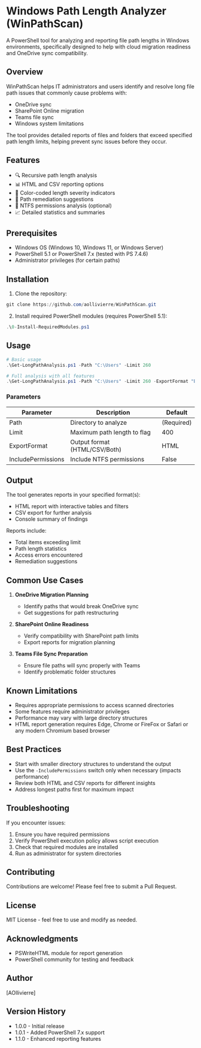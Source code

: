 # Windows Path Length Analyzer (WinPathScan)

A PowerShell tool for analyzing and reporting file path lengths in Windows environments, specifically designed to help with cloud migration readiness and OneDrive sync compatibility.

## Overview

WinPathScan helps IT administrators and users identify and resolve long file path issues that commonly cause problems with:
- OneDrive sync
- SharePoint Online migration
- Teams file sync
- Windows system limitations

The tool provides detailed reports of files and folders that exceed specified path length limits, helping prevent sync issues before they occur.

## Features

- 🔍 Recursive path length analysis
- 📊 HTML and CSV reporting options
- 🎨 Color-coded length severity indicators
- 📝 Path remediation suggestions
- 📂 NTFS permissions analysis (optional)
- 📈 Detailed statistics and summaries

## Prerequisites

- Windows OS (Windows 10, Windows 11, or Windows Server)
- PowerShell 5.1 or PowerShell 7.x (tested with PS 7.4.6)
- Administrator privileges (for certain paths)

## Installation

1. Clone the repository:
```powershell
git clone https://github.com/aollivierre/WinPathScan.git
```

2. Install required PowerShell modules (requires PowerShell 5.1):
```powershell
.\0-Install-RequiredModules.ps1
```

## Usage

```powershell
# Basic usage
.\Get-LongPathAnalysis.ps1 -Path "C:\Users" -Limit 260

# Full analysis with all features
.\Get-LongPathAnalysis.ps1 -Path "C:\Users" -Limit 260 -ExportFormat "Both" -IncludePermissions
```

### Parameters

| Parameter | Description | Default |
|-----------|-------------|---------|
| Path | Directory to analyze | (Required) |
| Limit | Maximum path length to flag | 400 |
| ExportFormat | Output format (HTML/CSV/Both) | HTML |
| IncludePermissions | Include NTFS permissions | False |

## Output

The tool generates reports in your specified format(s):
- HTML report with interactive tables and filters
- CSV export for further analysis
- Console summary of findings

Reports include:
- Total items exceeding limit
- Path length statistics
- Access errors encountered
- Remediation suggestions

## Common Use Cases

1. **OneDrive Migration Planning**
   - Identify paths that would break OneDrive sync
   - Get suggestions for path restructuring

2. **SharePoint Online Readiness**
   - Verify compatibility with SharePoint path limits
   - Export reports for migration planning

3. **Teams File Sync Preparation**
   - Ensure file paths will sync properly with Teams
   - Identify problematic folder structures

## Known Limitations

- Requires appropriate permissions to access scanned directories
- Some features require administrator privileges
- Performance may vary with large directory structures
- HTML report generation requires Edge, Chrome or FireFox or Safari or any modern Chromium based browser

## Best Practices

- Start with smaller directory structures to understand the output
- Use the `-IncludePermissions` switch only when necessary (impacts performance)
- Review both HTML and CSV reports for different insights
- Address longest paths first for maximum impact

## Troubleshooting

If you encounter issues:

1. Ensure you have required permissions
2. Verify PowerShell execution policy allows script execution
3. Check that required modules are installed
4. Run as administrator for system directories

## Contributing

Contributions are welcome! Please feel free to submit a Pull Request.

## License

MIT License - feel free to use and modify as needed.

## Acknowledgments

- PSWriteHTML module for report generation
- PowerShell community for testing and feedback

## Author

[AOllivierre]

## Version History

- 1.0.0 - Initial release
- 1.0.1 - Added PowerShell 7.x support
- 1.1.0 - Enhanced reporting features